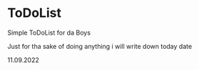 # ToDoList
Simple ToDoList for da Boys

Just for tha sake of doing anything i will write down today date

11.09.2022
